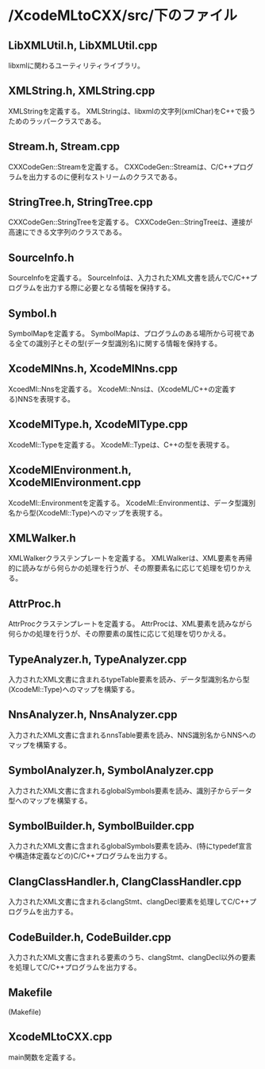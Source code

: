 # /XcodeMLtoCXX/src/下のファイル


## LibXMLUtil.h, LibXMLUtil.cpp

libxmlに関わるユーティリティライブラリ。

## XMLString.h, XMLString.cpp

XMLStringを定義する。
XMLStringは、libxmlの文字列(xmlChar)をC++で扱うためのラッパークラスである。

## Stream.h, Stream.cpp

CXXCodeGen::Streamを定義する。
CXXCodeGen::Streamは、C/C++プログラムを出力するのに便利なストリームのクラスである。

## StringTree.h, StringTree.cpp

CXXCodeGen::StringTreeを定義する。
CXXCodeGen::StringTreeは、連接が高速にできる文字列のクラスである。

## SourceInfo.h

SourceInfoを定義する。
SourceInfoは、入力されたXML文書を読んでC/C++プログラムを出力する際に必要となる情報を保持する。

## Symbol.h

SymbolMapを定義する。
SymbolMapは、プログラムのある場所から可視である全ての識別子とその型(データ型識別名)に関する情報を保持する。

## XcodeMlNns.h, XcodeMlNns.cpp

XcoedMl::Nnsを定義する。
XcodeMl::Nnsは、(XcodeML/C++の定義する)NNSを表現する。

## XcodeMlType.h, XcodeMlType.cpp

XcodeMl::Typeを定義する。
XcodeMl::Typeは、C++の型を表現する。

## XcodeMlEnvironment.h, XcodeMlEnvironment.cpp

XcodeMl::Environmentを定義する。
XcodeMl::Environmentは、データ型識別名から型(XcodeMl::Type)へのマップを表現する。

## XMLWalker.h

XMLWalkerクラステンプレートを定義する。
XMLWalkerは、XML要素を再帰的に読みながら何らかの処理を行うが、その際要素名に応じて処理を切りかえる。

## AttrProc.h

AttrProcクラステンプレートを定義する。
AttrProcは、XML要素を読みながら何らかの処理を行うが、その際要素の属性に応じて処理を切りかえる。

## TypeAnalyzer.h, TypeAnalyzer.cpp

入力されたXML文書に含まれるtypeTable要素を読み、データ型識別名から型(XcodeMl::Type)へのマップを構築する。

## NnsAnalyzer.h, NnsAnalyzer.cpp

入力されたXML文書に含まれるnnsTable要素を読み、NNS識別名からNNSへのマップを構築する。

## SymbolAnalyzer.h, SymbolAnalyzer.cpp

入力されたXML文書に含まれるglobalSymbols要素を読み、識別子からデータ型へのマップを構築する。

## SymbolBuilder.h, SymbolBuilder.cpp

入力されたXML文書に含まれるglobalSymbols要素を読み、(特にtypedef宣言や構造体定義などの)C/C++プログラムを出力する。

## ClangClassHandler.h, ClangClassHandler.cpp

入力されたXML文書に含まれるclangStmt、clangDecl要素を処理してC/C++プログラムを出力する。

## CodeBuilder.h, CodeBuilder.cpp

入力されたXML文書に含まれる要素のうち、clangStmt、clangDecl以外の要素を処理してC/C++プログラムを出力する。

## Makefile

(Makefile)

## XcodeMLtoCXX.cpp

main関数を定義する。

